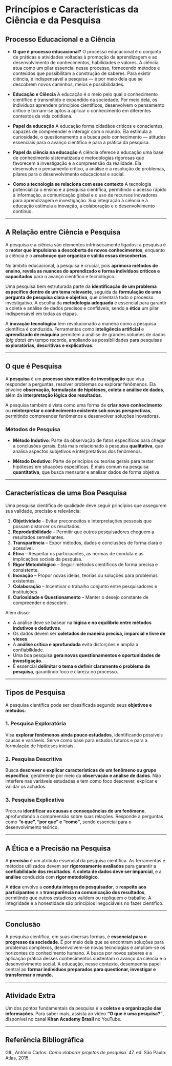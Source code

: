 # Princípios e Características da Ciência e da Pesquisa

## Processo Educacional e a Ciência

* **O que é processo educacional?**
  O processo educacional é o conjunto de práticas e atividades voltadas à promoção da aprendizagem e ao desenvolvimento de conhecimentos, habilidades e valores. A ciência atua como um pilar essencial nesse processo, fornecendo métodos e conteúdos que possibilitam a construção de saberes. Para existir ciência, é indispensável a pesquisa — é por meio dela que se descobrem novos caminhos, meios e possibilidades.

* **Educação e Ciência**
  A educação é o meio pelo qual o conhecimento científico é transmitido e expandido na sociedade. Por meio dela, os indivíduos aprendem princípios científicos, desenvolvem o pensamento crítico e tornam-se aptos a aplicar o conhecimento em diferentes contextos da vida cotidiana.

* **Papel da educação**
  A educação forma cidadãos críticos e conscientes, capazes de compreender e interagir com o mundo. Ela estimula a curiosidade, o questionamento e a busca pelo conhecimento — atitudes essenciais para o avanço científico e para a prática da pesquisa.

* **Papel da ciência na educação**
  A ciência oferece à educação uma base de conhecimento sistematizada e metodologias rigorosas que favorecem a investigação e a compreensão da realidade. Ela desenvolve o pensamento crítico, a análise e a resolução de problemas, pilares para o desenvolvimento educacional e social.

* **Como a tecnologia se relaciona com esse contexto**
  A tecnologia potencializa o ensino e a pesquisa científica, permitindo o acesso rápido à informação, a comunicação global e o uso de recursos inovadores para aprendizagem e investigação. Sua integração à ciência e à educação estimula a inovação, a colaboração e o desenvolvimento contínuo.

---

## A Relação entre Ciência e Pesquisa

A pesquisa e a ciência são elementos intrinsecamente ligados:
a pesquisa é o **motor que impulsiona a descoberta de novos conhecimentos**, enquanto a ciência é o **arcabouço que organiza e valida essas descobertas**.

No âmbito educacional, a pesquisa é crucial, pois **aprimora métodos de ensino, revela as nuances do aprendizado e forma indivíduos críticos e capacitados** para o avanço científico e tecnológico.

Uma pesquisa bem estruturada parte da **identificação de um problema específico dentro de um tema relevante**, seguida da **formulação de uma pergunta de pesquisa clara e objetiva**, que orientará todo o processo investigativo.
A escolha da **metodologia adequada** é essencial para garantir a coleta e análise de dados precisos e confiáveis, sendo a **ética** um pilar indispensável em todas as etapas.

A **inovação tecnológica** tem revolucionado a maneira como a pesquisa científica é conduzida. Ferramentas como **inteligência artificial** e **aprendizado de máquina** permitem a análise de grandes volumes de dados (*big data*) em tempo recorde, ampliando as possibilidades para pesquisas **exploratórias, descritivas e explicativas**.

---

## O que é Pesquisa

A **pesquisa** é um **processo sistemático de investigação** que visa responder a perguntas, resolver problemas ou explorar fenômenos.
Ela envolve **observação, formulação de hipóteses, coleta e análise de dados**, além da **interpretação lógica dos resultados**.

A pesquisa também é vista como uma forma de **criar novo conhecimento** ou **reinterpretar o conhecimento existente sob novas perspectivas**, permitindo compreender fenômenos e desenvolver soluções inovadoras.

### Métodos de Pesquisa

* **Método Indutivo**:
  Parte da observação de fatos específicos para chegar a conclusões gerais. Está mais relacionado à pesquisa **qualitativa**, que analisa aspectos subjetivos e interpretativos dos fenômenos.

* **Método Dedutivo**:
  Parte de princípios ou teorias gerais para testar hipóteses em situações específicas. É mais comum na pesquisa **quantitativa**, que busca mensurar e analisar dados de forma objetiva.

---

## Características de uma Boa Pesquisa

Uma pesquisa científica de qualidade deve seguir princípios que assegurem sua validade, precisão e relevância:

1. **Objetividade** – Evitar preconceitos e interpretações pessoais que possam distorcer os resultados.
2. **Reprodutibilidade** – Permitir que outros pesquisadores cheguem a resultados semelhantes.
3. **Transparência** – Expor métodos, dados e conclusões de forma clara e acessível.
4. **Ética** – Respeitar os participantes, as normas de conduta e as implicações sociais da pesquisa.
5. **Rigor Metodológico** – Seguir métodos científicos de forma precisa e consistente.
6. **Inovação** – Propor novas ideias, teorias ou soluções para problemas existentes.
7. **Colaboração** – Incentivar o trabalho conjunto entre pesquisadores e instituições.
8. **Curiosidade e Questionamento** – Manter o desejo constante de compreender e descobrir.

Além disso:

* A análise deve se basear na **lógica e no equilíbrio entre métodos indutivos e dedutivos**.
* Os dados devem ser **coletados de maneira precisa, imparcial e livre de vieses**.
* A **análise crítica e aprofundada** evita distorções e amplia a confiabilidade.
* Uma boa pesquisa **gera novos questionamentos e oportunidades de investigação**.
* É essencial **delimitar o tema e definir claramente o problema de pesquisa**, garantindo foco e clareza no processo.

---

## Tipos de Pesquisa

A pesquisa científica pode ser classificada segundo seus **objetivos e métodos**:

### 1. Pesquisa Exploratória

Visa **explorar fenômenos ainda pouco estudados**, identificando possíveis causas e variáveis.
Serve como base para estudos futuros e para a formulação de hipóteses iniciais.

### 2. Pesquisa Descritiva

Busca **descrever e explicar características de um fenômeno ou grupo específico**, geralmente por meio da **observação e análise de dados**.
Não interfere nas variáveis estudadas e tem como foco descrever, explicar e validar os achados.

### 3. Pesquisa Explicativa

Procura **identificar as causas e consequências de um fenômeno**, aprofundando a compreensão sobre suas relações.
Responde a perguntas como **“o que”, “por que” e “como”**, sendo essencial para o desenvolvimento teórico.

---

## A Ética e a Precisão na Pesquisa

A **precisão** é um atributo essencial da pesquisa científica.
As ferramentas e métodos utilizados devem ser **rigorosamente avaliados** para garantir a **confiabilidade dos resultados**.
A **coleta de dados deve ser imparcial**, e a **análise** conduzida com **rigor metodológico**.

A **ética** envolve a **conduta íntegra do pesquisador**, o **respeito aos participantes** e a **transparência na comunicação dos resultados**, permitindo que outros estudiosos validem ou repliquem o trabalho.
A integridade e a honestidade são princípios inegociáveis no fazer científico.

---

## Conclusão

A pesquisa científica, em suas diversas formas, é **essencial para o progresso da sociedade**.
É por meio dela que se encontram soluções para problemas complexos, desenvolvem-se novas tecnologias e ampliam-se os horizontes do conhecimento humano.
A busca por novos saberes e a aplicação prática desses conhecimentos sustentam o avanço da ciência e o desenvolvimento social.
A educação, nesse contexto, desempenha papel central ao **formar indivíduos preparados para questionar, investigar e transformar o mundo.**

---

## Atividade Extra

Um dos pontos fundamentais da pesquisa é a **coleta e a organização das informações**.
Para saber mais, assista ao vídeo **“O que é uma pesquisa?”**, disponível no canal **Khan Academy Brasil** no YouTube.

---

## Referência Bibliográfica

GIL, Antônio Carlos. *Como elaborar projetos de pesquisa.* 47. ed. São Paulo: Atlas, 2015.